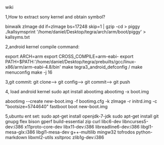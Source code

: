 wiki





1,How to extract sony kernel and obtain symbol?

binwalk zImage
dd if=zImage bs=17248 skip=1 | gzip -cd > piggy
./kallsymsprint '/home/daniel/Desktop/tegra/arch/arm/boot/piggy' > kallsyms.txt


2,android kernel compile command:

export ARCH=arm
export CROSS_COMPILE=arm-eabi-
export PATH=$PATH:'/home/daniel/Desktop/tegra/prebuilts/gcc/linux-x86/arm/arm-eabi-4.8/bin'
make tegra3_android_defconfig  /  make menuconfig
make -j 16

3,git commit:
git clone--> git config--> git commit--> git push

4, load android kernel
sudo apt install abootimg
abootimg -x boot.img

abootimg --create new-boot.img -f bootimg.cfg -k zImage -r initrd.img -c "bootsize=5744640"
fastboot boot new-boot.img 

5,ubuntu ent set:
sudo apt-get install openjdk-7-jdk
sudo apt-get install git gnupg flex bison gperf build-essential zip curl libc6-dev libncurses5-dev:i386 x11proto-core-dev libx11-dev:i386 libreadline6-dev:i386 libgl1-mesa-glx:i386 libgl1-mesa-dev g++-multilib mingw32 tofrodos python-markdown libxml2-utils xsltproc zlib1g-dev:i386



